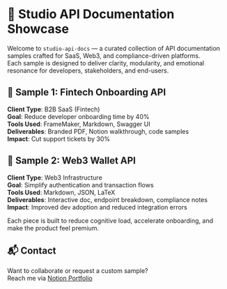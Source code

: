 # 🎯 Studio API Documentation Showcase

Welcome to `studio-api-docs` — a curated collection of API documentation samples crafted for SaaS, Web3, and compliance-driven platforms.  
Each sample is designed to deliver clarity, modularity, and emotional resonance for developers, stakeholders, and end-users.

## 🧩 Sample 1: Fintech Onboarding API

**Client Type**: B2B SaaS (Fintech)  
**Goal**: Reduce developer onboarding time by 40%  
**Tools Used**: FrameMaker, Markdown, Swagger UI  
**Deliverables**: Branded PDF, Notion walkthrough, code samples  
**Impact**: Cut support tickets by 30%

## 🧩 Sample 2: Web3 Wallet API

**Client Type**: Web3 Infrastructure  
**Goal**: Simplify authentication and transaction flows  
**Tools Used**: Markdown, JSON, LaTeX  
**Deliverables**: Interactive doc, endpoint breakdown, compliance notes  
**Impact**: Improved dev adoption and reduced integration errors


Each piece is built to reduce cognitive load, accelerate onboarding, and make the product feel premium.


## 📬 Contact

Want to collaborate or request a custom sample?  
Reach me via [Notion Portfolio](#) 
